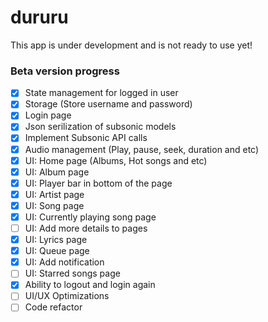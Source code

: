# dururu



This app is under development and is not ready to use yet!


### Beta version progress

- [x] State management for logged in user
- [x] Storage (Store username and password)
- [x] Login page
- [x] Json serilization of subsonic models
- [x] Implement Subsonic API calls
- [x] Audio management (Play, pause, seek, duration and etc)
- [x] UI: Home page (Albums, Hot songs and etc)
- [x] UI: Album page
- [x] UI: Player bar in bottom of the page
- [x] UI: Artist page
- [x] UI: Song page
- [x] UI: Currently playing song page
- [ ] UI: Add more details to pages
- [x] UI: Lyrics page
- [x] UI: Queue page
- [x] UI: Add notification
- [ ] UI: Starred songs page
- [x] Ability to logout and login again
- [ ] UI/UX Optimizations
- [ ] Code refactor
